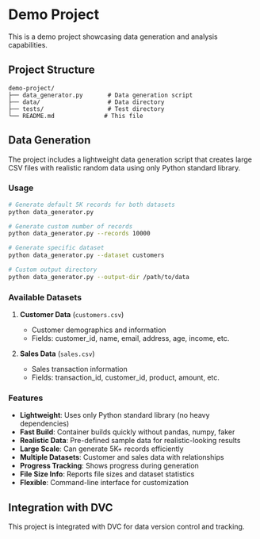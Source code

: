 # Demo Project

This is a demo project showcasing data generation and analysis capabilities.

## Project Structure

```
demo-project/
├── data_generator.py       # Data generation script
├── data/                   # Data directory
├── tests/                  # Test directory
└── README.md              # This file
```

## Data Generation

The project includes a lightweight data generation script that creates large CSV files with realistic random data using only Python standard library.

### Usage

```bash
# Generate default 5K records for both datasets
python data_generator.py

# Generate custom number of records
python data_generator.py --records 10000

# Generate specific dataset
python data_generator.py --dataset customers

# Custom output directory
python data_generator.py --output-dir /path/to/data
```

### Available Datasets

1. **Customer Data** (`customers.csv`)
   - Customer demographics and information
   - Fields: customer_id, name, email, address, age, income, etc.

2. **Sales Data** (`sales.csv`)
   - Sales transaction information
   - Fields: transaction_id, customer_id, product, amount, etc.

### Features

- **Lightweight**: Uses only Python standard library (no heavy dependencies)
- **Fast Build**: Container builds quickly without pandas, numpy, faker
- **Realistic Data**: Pre-defined sample data for realistic-looking results
- **Large Scale**: Can generate 5K+ records efficiently
- **Multiple Datasets**: Customer and sales data with relationships
- **Progress Tracking**: Shows progress during generation
- **File Size Info**: Reports file sizes and dataset statistics
- **Flexible**: Command-line interface for customization

## Integration with DVC

This project is integrated with DVC for data version control and tracking.